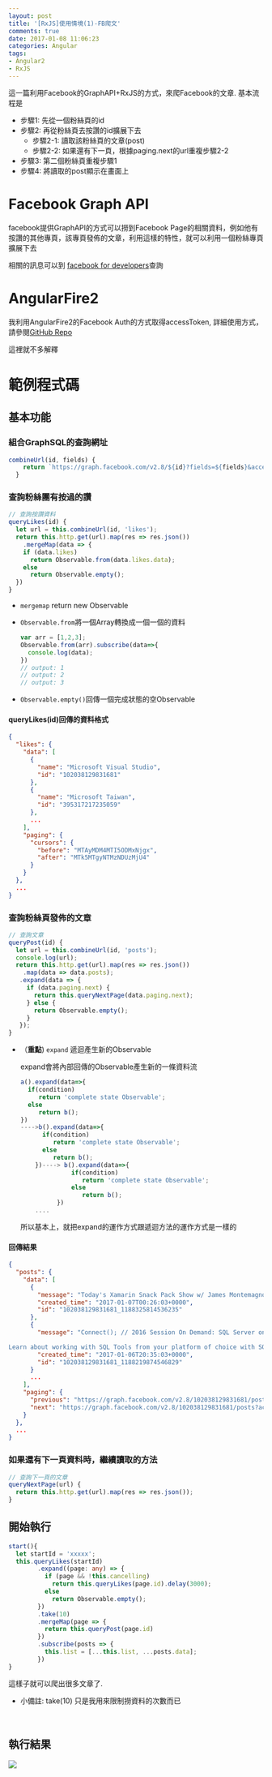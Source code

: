 ```yaml
---
layout: post
title: '[RxJS]使用情境(1)-FB爬文'
comments: true
date: 2017-01-08 11:06:23
categories: Angular
tags:
- Angular2
- RxJS
---
```


這一篇利用Facebook的GraphAPI+RxJS的方式，來爬Facebook的文章. 基本流程是

- 步驟1: 先從一個粉絲頁的id 
- 步驟2: 再從粉絲頁去按讚的id擴展下去
  - 步驟2-1: 讀取該粉絲頁的文章(post)
  - 步驟2-2: 如果還有下一頁，根據paging.next的url重複步驟2-2
- 步驟3: 第二個粉絲頁重複步驟1
- 步驟4: 將讀取的post顯示在畫面上

<!-- more -->

#  Facebook Graph API

facebook提供GraphAPI的方式可以撈到Facebook Page的相關資料，例如他有按讚的其他專頁，該專頁發佈的文章，利用這樣的特性，就可以利用一個粉絲專頁擴展下去

相關的訊息可以到 [facebook for developers](https://developers.facebook.com/)查詢

# AngularFire2

我利用AngularFire2的Facebook Auth的方式取得accessToken, 詳細使用方式，請參閱[GitHub Repo](https://github.com/angular/angularfire2)

這裡就不多解釋

# 範例程式碼

## 基本功能

### 組合GraphSQL的查詢網址

```typescript
combineUrl(id, fields) {
    return `https://graph.facebook.com/v2.8/${id}?fields=${fields}&access_token=${this.accessToken}`;
  }
```

### 查詢粉絲團有按過的讚

```typescript
// 查詢按讚資料
queryLikes(id) {
  let url = this.combineUrl(id, 'likes');
  return this.http.get(url).map(res => res.json())
    .mergeMap(data => {
    if (data.likes)
      return Observable.from(data.likes.data);
    else
      return Observable.empty();
  })
}
```

* `mergemap` return new Observable

* `Observable.from`將一個Array轉換成一個一個的資料

  ```typescript
  var arr = [1,2,3];
  Observable.from(arr).subscribe(data=>{
    console.log(data);
  })
  // output: 1
  // output: 2
  // output: 3
  ```

* `Observable.empty()`回傳一個完成狀態的空Observable

#### queryLikes(id)回傳的資料格式

```json
{
  "likes": {
    "data": [
      {
        "name": "Microsoft Visual Studio",
        "id": "102038129831681"
      },
      {
        "name": "Microsoft Taiwan",
        "id": "395317217235059"
      },
      ...
    ],
    "paging": {
      "cursors": {
        "before": "MTAyMDM4MTI5ODMxNjgx",
        "after": "MTk5MTgyNTMzNDUzMjU4"
      }
    }
  },
  ...
}
```



### 查詢粉絲頁發佈的文章

```typescript
// 查詢文章
queryPost(id) {
  let url = this.combineUrl(id, 'posts');
  console.log(url);
  return this.http.get(url).map(res => res.json())
    .map(data => data.posts);
   .expand(data => {
     if (data.paging.next) {
       return this.queryNextPage(data.paging.next);
     } else {
       return Observable.empty();
     }
   });
}
```

* （**重點**) `expand` 遞迴產生新的Observable

  expand會將內部回傳的Observable產生新的一條資料流

  ```javascript
  a().expand(data=>{
    if(condition)
       return 'complete state Observable';
    else
       return b();
  })
  ---->b().expand(data=>{
        if(condition)
           return 'complete state Observable';
        else
           return b();
      })----> b().expand(data=>{
                if(condition)
                   return 'complete state Observable';
                else
                   return b();
            })
      ....
  ```

  所以基本上，就把expand的運作方式跟遞迴方法的運作方式是一樣的

#### 回傳結果

```json
{
  "posts": {
    "data": [
      {
        "message": "Today's Xamarin Snack Pack Show w/ James Montemagno -  http://spr.ly/61898OAJ1 - how to get started using Xamarin Workbooks, Interactive documentation tool for exploring a myriad of topics, from the basics of the C# language to fundamentals of computer science and advanced topics surrounding mobile application development.",
        "created_time": "2017-01-07T00:26:03+0000",
        "id": "102038129831681_1188325814536235"
      },
      {
        "message": "Connect(); // 2016 Session On Demand: SQL Server on Linux: use SQL Tools with SQL Server, http://spr.ly/61898O4PU

Learn about working with SQL Tools from your platform of choice with SQL Server on Linux. We'll show you how to use SQL Server Management Studio (SSMS) and SQL Server Data Tools (SSDT) with SQL Server on Linux. We'll also show you new cross-platform SQL tooling experiences that are available now in Visual Studio Code on Linux, macOS, and Windows.",
        "created_time": "2017-01-06T20:35:03+0000",
        "id": "102038129831681_1188219874546829"
      }
      ...
    ],
    "paging": {
      "previous": "https://graph.facebook.com/v2.8/102038129831681/posts?since=1483748763&access_token=EAACEdEose0cBABoGAAqt7WETzqNjXUZBtq6o79mxOdkxrSpwSRp8zTiJHgbGv17AdWXf6mDZBNiZAGmcGjfdVVsghNgGTBjc6ldlAZB2dxwXxSvm9LvEe17bcUqZA5mVztwYjik3uGUnAxT49AjiL0TCYxVx2PUOhKMbOasAIhwZDZD&limit=25&__paging_token=enc_AdBPC2zAP0PXPi25e6aNZBdZA84vevZAF0d7ZB2Y3rMxwaza4UOBaMY90NY8Wk7XHLYHBooiINQQGGdgCeGDoB47yE13L7q7C6HqQMIeKZBnYAGdDZBQZDZD&__previous=1",
      "next": "https://graph.facebook.com/v2.8/102038129831681/posts?access_token=EAACEdEose0cBABoGAAqt7WETzqNjXUZBtq6o79mxOdkxrSpwSRp8zTiJHgbGv17AdWXf6mDZBNiZAGmcGjfdVVsghNgGTBjc6ldlAZB2dxwXxSvm9LvEe17bcUqZA5mVztwYjik3uGUnAxT49AjiL0TCYxVx2PUOhKMbOasAIhwZDZD&limit=25&until=1482769022&__paging_token=enc_AdBrD7ij1AmakbpdTZBZBWlkHTnuLKyUa2CCa0h6nhojVTa2SDOb3Bg5nJaUBkDjZC2Azk51C4o9DadNDveK5OuKHFsPU7blZBdDP5DTGFt5bysmvAZDZD"
    }
  },
  ...
}
```



### 如果還有下一頁資料時，繼續讀取的方法

```typescript
// 查詢下一頁的文章
queryNextPage(url) {
  return this.http.get(url).map(res => res.json());
}
```

## 開始執行

```typescript
start(){
  let startId = 'xxxxx';
  this.queryLikes(startId)
        .expand((page: any) => {
          if (page && !this.cancelling)
            return this.queryLikes(page.id).delay(3000);
          else
            return Observable.empty();
        })
        .take(10)
        .mergeMap(page => {
          return this.queryPost(page.id)
        })
        .subscribe(posts => {
          this.list = [...this.list, ...posts.data];
        })
}
```

這樣子就可以爬出很多文章了.

* 小備註: take(10) 只是我用來限制撈資料的次數而已

  ​

## 執行結果

![](https://c1.staticflickr.com/1/449/31336407074_47d276b348_o.png)

